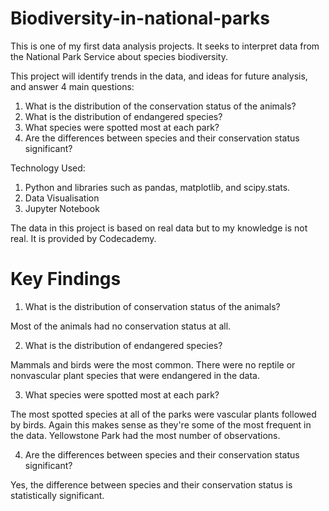 # Biodiversity-in-national-parks
This is one of my first data analysis projects. It seeks to interpret data from the National Park Service about species biodiversity. 

This project will identify trends in the data, and ideas for future analysis, and answer 4 main questions:

1. What is the distribution of the conservation status of the animals?
2. What is the distribution of endangered species?
3. What species were spotted most at each park?
4. Are the differences between species and their conservation status significant?

Technology Used:
1. Python and libraries such as pandas, matplotlib, and scipy.stats.
2. Data Visualisation
3. Jupyter Notebook

The data in this project is based on real data but to my knowledge is not real. It is provided by Codecademy.

# Key Findings 

1. What is the distribution of conservation status of the animals?

  Most of the animals had no conservation status at all.
  
2. What is the distribution of endangered species?

  Mammals and birds were the most common. There were no reptile or nonvascular plant species that were endangered in the data.

3. What species were spotted most at each park?

  The most spotted species at all of the parks were vascular plants followed by birds. Again this makes sense as they're some of the most frequent in the data. Yellowstone Park had the most number of observations.

4. Are the differences between species and their conservation status significant?

  Yes, the difference between species and their conservation status is statistically significant.

